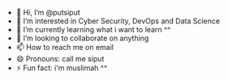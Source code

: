 - 👋 Hi, I’m @putsiput
- 👀 I’m interested in Cyber Security, DevOps and Data Science
- 🌱 I’m currently learning what i want to learn ^^
- 💞️ I’m looking to collaborate on anything
- 📫 How to reach me on email
- 😄 Pronouns: call me siput
- ⚡ Fun fact: i'm muslimah ^^

<!---
putsiput/putsiput is a ✨ special ✨ repository because its `README.md` (this file) appears on your GitHub profile.
You can click the Preview link to take a look at your changes.
--->
